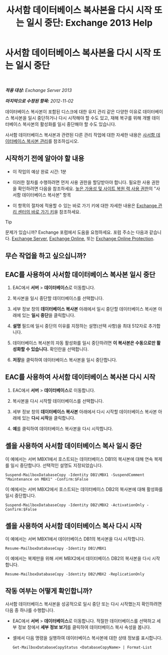 ﻿---
title: '사서함 데이터베이스 복사본을 다시 시작 또는 일시 중단: Exchange 2013 Help'
TOCTitle: 사서함 데이터베이스 복사본을 다시 시작 또는 일시 중단
ms:assetid: 96aa1b82-3e15-4215-843e-3d583af9504b
ms:mtpsurl: https://technet.microsoft.com/ko-kr/library/Dd298159(v=EXCHG.150)
ms:contentKeyID: 50483742
ms.date: 05/22/2018
mtps_version: v=EXCHG.150
ms.translationtype: MT
---

# 사서함 데이터베이스 복사본을 다시 시작 또는 일시 중단

 

_**적용 대상:** Exchange Server 2013_

_**마지막으로 수정된 항목:** 2012-11-02_

데이터베이스 복사본이 포함된 디스크에 대한 유지 관리 같은 다양한 이유로 데이터베이스 복사본을 일시 중단하거나 다시 시작해야 할 수도 있고, 재해 복구를 위해 개별 데이터베이스 복사본의 활성화를 일시 중단해야 할 수도 있습니다.

사서함 데이터베이스 복사본과 관련된 다른 관리 작업에 대한 자세한 내용은 [사서함 데이터베이스 복사본 관리](managing-mailbox-database-copies-exchange-2013-help.md)를 참조하십시오.

## 시작하기 전에 알아야 할 내용

  - 이 작업의 예상 완료 시간: 1분

  - 이러한 절차를 수행하려면 먼저 사용 권한을 할당받아야 합니다. 필요한 사용 권한을 확인하려면 다음을 참조하세요. [높은 가용성 및 사이트 복원 력 사용 권한](high-availability-and-site-resilience-permissions-exchange-2013-help.md)의 "사서함 데이터베이스 복사본" 항목

  - 이 항목의 절차에 적용할 수 있는 바로 가기 키에 대한 자세한 내용은 [Exchange 관리 센터의 바로 가기 키](keyboard-shortcuts-in-the-exchange-admin-center-exchange-online-protection-help.md)을 참조하세요.


> [!TIP]
> 문제가 있습니까? Exchange 포럼에서 도움을 요청하세요. 포럼 주소는 다음과 같습니다. <A href="https://go.microsoft.com/fwlink/p/?linkid=60612">Exchange Server</A>, <A href="https://go.microsoft.com/fwlink/p/?linkid=267542">Exchange Online</A>, 또는 <A href="https://go.microsoft.com/fwlink/p/?linkid=285351">Exchange Online Protection</A>.



## 무슨 작업을 하고 싶으십니까?

## EAC를 사용하여 사서함 데이터베이스 복사본 일시 중단

1.  EAC에서 **서버** \> **데이터베이스**로 이동합니다.

2.  복사본을 일시 중단할 데이터베이스를 선택합니다.

3.  세부 정보 창의 **데이터베이스 복사본** 아래에서 일시 중단할 데이터베이스 복사본 아래에 있는 **일시 중단**을 클릭합니다.

4.  **설명** 필드에 일시 중단의 이유를 지정하는 설명(선택 사항)을 최대 512자로 추가합니다.

5.  데이터베이스 복사본의 자동 활성화를 일시 중단하려면 **이 복사본은 수동으로만 활성화할 수 있습니다.** 확인란을 선택합니다.

6.  **저장**을 클릭하여 데이터베이스 복사본을 일시 중단합니다.

## EAC를 사용하여 사서함 데이터베이스 복사본 다시 시작

1.  EAC에서 **서버** \> **데이터베이스**로 이동합니다.

2.  복사본을 다시 시작할 데이터베이스를 선택합니다.

3.  세부 정보 창의 **데이터베이스 복사본** 아래에서 다시 시작할 데이터베이스 복사본 아래에 있는 **다시 시작**을 클릭합니다.

4.  **예**를 클릭하여 데이터베이스 복사본을 다시 시작합니다.

## 셸을 사용하여 사서함 데이터베이스 복사 일시 중단

이 예에서는 서버 MBX1에서 호스트되는 데이터베이스 DB1의 복사본에 대해 연속 복제를 일시 중단합니다. 선택적인 설명도 지정되었습니다.

    Suspend-MailboxDatabaseCopy -Identity DB1\MBX1 -SuspendComment "Maintenance on MBX1" -Confirm:$False

이 예에서는 서버 MBX2에서 호스트되는 데이터베이스 DB2의 복사본에 대해 활성화를 일시 중단합니다.

    Suspend-MailboxDatabaseCopy -Identity DB2\MBX2 -ActivationOnly -Confirm:$False

## 셸을 사용하여 사서함 데이터베이스 복사 다시 시작

이 예에서는 서버 MBX1에서 데이터베이스 DB1의 복사본을 다시 시작합니다.

    Resume-MailboxDatabaseCopy -Identity DB1\MBX1

이 예에서는 복제만을 위해 서버 MBX2에서 데이터베이스 DB2의 복사본을 다시 시작합니다.

    Resume-MailboxDatabaseCopy -Identity DB2\MBX2 -ReplicationOnly

## 작동 여부는 어떻게 확인합니까?

사서함 데이터베이스 복사본을 성공적으로 일시 중단 또는 다시 시작했는지 확인하려면 다음 중 하나를 수행합니다.

  - EAC에서 **서버** \> **데이터베이스**로 이동합니다. 적절한 데이터베이스를 선택하고 세부 정보 창에서 **세부 정보 보기**를 클릭하여 데이터베이스 복사 속성을 봅니다.

  - 셸에서 다음 명령을 실행하여 데이터베이스 복사본에 대한 상태 정보를 표시합니다.
    
        Get-MailboxDatabaseCopyStatus <DatabaseCopyName> | Format-List

